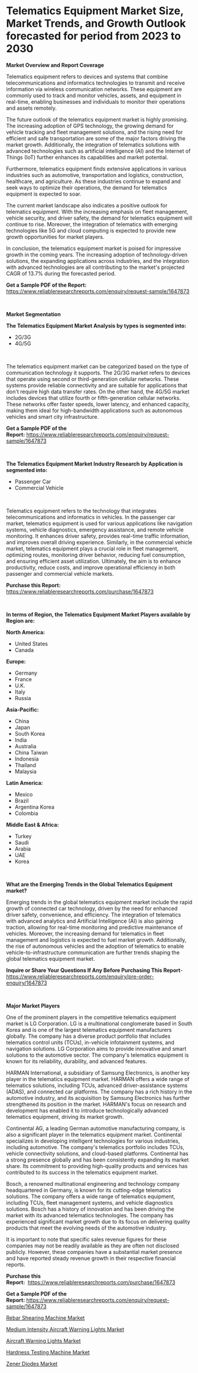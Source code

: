 <p><h1>Telematics Equipment Market Size, Market Trends, and Growth Outlook forecasted for period from 2023 to 2030</h1></p><p><strong>Market Overview and Report Coverage</strong></p>
<p><p>Telematics equipment refers to devices and systems that combine telecommunications and informatics technologies to transmit and receive information via wireless communication networks. These equipment are commonly used to track and monitor vehicles, assets, and equipment in real-time, enabling businesses and individuals to monitor their operations and assets remotely.</p><p>The future outlook of the telematics equipment market is highly promising. The increasing adoption of GPS technology, the growing demand for vehicle tracking and fleet management solutions, and the rising need for efficient and safe transportation are some of the major factors driving the market growth. Additionally, the integration of telematics solutions with advanced technologies such as artificial intelligence (AI) and the Internet of Things (IoT) further enhances its capabilities and market potential.</p><p>Furthermore, telematics equipment finds extensive applications in various industries such as automotive, transportation and logistics, construction, healthcare, and agriculture. As these industries continue to expand and seek ways to optimize their operations, the demand for telematics equipment is expected to soar.</p><p>The current market landscape also indicates a positive outlook for telematics equipment. With the increasing emphasis on fleet management, vehicle security, and driver safety, the demand for telematics equipment will continue to rise. Moreover, the integration of telematics with emerging technologies like 5G and cloud computing is expected to provide new growth opportunities for market players.</p><p>In conclusion, the telematics equipment market is poised for impressive growth in the coming years. The increasing adoption of technology-driven solutions, the expanding applications across industries, and the integration with advanced technologies are all contributing to the market's projected CAGR of 13.7% during the forecasted period.</p></p>
<p><strong>Get a Sample PDF of the Report:</strong> <a href="https://www.reliableresearchreports.com/enquiry/request-sample/1647873">https://www.reliableresearchreports.com/enquiry/request-sample/1647873</a></p>
<p>&nbsp;</p>
<p><strong>Market Segmentation</strong></p>
<p><strong>The Telematics Equipment Market Analysis by types is segmented into:</strong></p>
<p><ul><li>2G/3G</li><li>4G/5G</li></ul></p>
<p>&nbsp;</p>
<p><p>The telematics equipment market can be categorized based on the type of communication technology it supports. The 2G/3G market refers to devices that operate using second or third-generation cellular networks. These systems provide reliable connectivity and are suitable for applications that don't require high data transfer rates. On the other hand, the 4G/5G market includes devices that utilize fourth or fifth-generation cellular networks. These networks offer faster speeds, lower latency, and enhanced capacity, making them ideal for high-bandwidth applications such as autonomous vehicles and smart city infrastructure.</p></p>
<p><strong>Get a Sample PDF of the Report:</strong>&nbsp;<a href="https://www.reliableresearchreports.com/enquiry/request-sample/1647873">https://www.reliableresearchreports.com/enquiry/request-sample/1647873</a></p>
<p>&nbsp;</p>
<p><strong>The Telematics Equipment Market Industry Research by Application is segmented into:</strong></p>
<p><ul><li>Passenger Car</li><li>Commercial Vehicle</li></ul></p>
<p>&nbsp;</p>
<p><p>Telematics equipment refers to the technology that integrates telecommunications and informatics in vehicles. In the passenger car market, telematics equipment is used for various applications like navigation systems, vehicle diagnostics, emergency assistance, and remote vehicle monitoring. It enhances driver safety, provides real-time traffic information, and improves overall driving experience. Similarly, in the commercial vehicle market, telematics equipment plays a crucial role in fleet management, optimizing routes, monitoring driver behavior, reducing fuel consumption, and ensuring efficient asset utilization. Ultimately, the aim is to enhance productivity, reduce costs, and improve operational efficiency in both passenger and commercial vehicle markets.</p></p>
<p><strong>Purchase this Report:</strong>&nbsp; <a href="https://www.reliableresearchreports.com/purchase/1647873">https://www.reliableresearchreports.com/purchase/1647873</a></p>
<p>&nbsp;</p>
<p><strong>In terms of Region, the Telematics Equipment Market Players available by Region are:</strong></p>
<p>
    <p> <strong> North America: </strong>
        <ul>
            <li>United States</li>
            <li>Canada</li>
        </ul>
        </p> 
    <p> <strong> Europe: </strong>
        <ul>
            <li>Germany</li>
            <li>France</li>
            <li>U.K.</li>
            <li>Italy</li>
            <li>Russia</li>
        </ul>
        </p> 
    <p> <strong> Asia-Pacific: </strong>
        <ul>
            <li>China</li>
            <li>Japan</li>
            <li>South Korea</li>
            <li>India</li>
            <li>Australia</li>
            <li>China Taiwan</li>
            <li>Indonesia</li>
            <li>Thailand</li>
            <li>Malaysia</li>
        </ul>
        </p> 
    <p> <strong> Latin America: </strong>
        <ul>
            <li>Mexico</li>
            <li>Brazil</li>
            <li>Argentina Korea</li>
            <li>Colombia</li>
        </ul>
        </p> 
    <p> <strong> Middle East & Africa: </strong>
        <ul>
            <li>Turkey</li>
            <li>Saudi</li>
            <li>Arabia</li>
            <li>UAE</li>
            <li>Korea</li>
        </ul>
    </p>
    </p>
<p>&nbsp;</p>
<p><strong>What are the Emerging Trends in the Global Telematics Equipment market?</strong></p>
<p><p>Emerging trends in the global telematics equipment market include the rapid growth of connected car technology, driven by the need for enhanced driver safety, convenience, and efficiency. The integration of telematics with advanced analytics and Artificial Intelligence (AI) is also gaining traction, allowing for real-time monitoring and predictive maintenance of vehicles. Moreover, the increasing demand for telematics in fleet management and logistics is expected to fuel market growth. Additionally, the rise of autonomous vehicles and the adoption of telematics to enable vehicle-to-infrastructure communication are further trends shaping the global telematics equipment market.</p></p>
<p><strong>Inquire or Share Your Questions If Any Before Purchasing This Report</strong>- <a href="https://www.reliableresearchreports.com/enquiry/pre-order-enquiry/1647873">https://www.reliableresearchreports.com/enquiry/pre-order-enquiry/1647873</a></p>
<p>&nbsp;</p>
<p><strong>Major Market Players</strong></p>
<p><p>One of the prominent players in the competitive telematics equipment market is LG Corporation. LG is a multinational conglomerate based in South Korea and is one of the largest telematics equipment manufacturers globally. The company has a diverse product portfolio that includes telematics control units (TCUs), in-vehicle infotainment systems, and navigation solutions. LG Corporation aims to provide innovative and smart solutions to the automotive sector. The company's telematics equipment is known for its reliability, durability, and advanced features.</p><p>HARMAN International, a subsidiary of Samsung Electronics, is another key player in the telematics equipment market. HARMAN offers a wide range of telematics solutions, including TCUs, advanced driver-assistance systems (ADAS), and connected car platforms. The company has a rich history in the automotive industry, and its acquisition by Samsung Electronics has further strengthened its position in the market. HARMAN's focus on research and development has enabled it to introduce technologically advanced telematics equipment, driving its market growth.</p><p>Continental AG, a leading German automotive manufacturing company, is also a significant player in the telematics equipment market. Continental specializes in developing intelligent technologies for various industries, including automotive. The company's telematics portfolio includes TCUs, vehicle connectivity solutions, and cloud-based platforms. Continental has a strong presence globally and has been consistently expanding its market share. Its commitment to providing high-quality products and services has contributed to its success in the telematics equipment market.</p><p>Bosch, a renowned multinational engineering and technology company headquartered in Germany, is known for its cutting-edge telematics solutions. The company offers a wide range of telematics equipment, including TCUs, fleet management systems, and vehicle diagnostics solutions. Bosch has a history of innovation and has been driving the market with its advanced telematics technologies. The company has experienced significant market growth due to its focus on delivering quality products that meet the evolving needs of the automotive industry.</p><p>It is important to note that specific sales revenue figures for these companies may not be readily available as they are often not disclosed publicly. However, these companies have a substantial market presence and have reported steady revenue growth in their respective financial reports.</p></p>
<p><strong>Purchase this Report:</strong>&nbsp;&nbsp;<a href="https://www.reliableresearchreports.com/purchase/1647873">https://www.reliableresearchreports.com/purchase/1647873</a></p>
<p></p>
<p><strong>Get a Sample PDF of the Report:</strong>&nbsp;<a href="https://www.reliableresearchreports.com/enquiry/request-sample/1647873">https://www.reliableresearchreports.com/enquiry/request-sample/1647873</a></p>
<p><p><a href="https://www.linkedin.com/pulse/rebar-shearing-machine-market-size-growth-forecast-from-1d56f/">Rebar Shearing Machine Market</a></p><p><a href="https://www.linkedin.com/pulse/medium-intensity-aircraft-warning-lights-market-wooxf/">Medium Intensity Aircraft Warning Lights Market</a></p><p><a href="https://www.linkedin.com/pulse/aircraft-warning-lights-market-research-report-rtdpf/">Aircraft Warning Lights Market</a></p><p><a href="https://medium.com/@alesiabrahimi58/hardness-testing-machine-market-insights-into-market-cagr-market-trends-and-growth-strategies-2c5c0d7f894d">Hardness Testing Machine Market</a></p><p><a href="https://medium.com/@deronwisoky1977/zener-diodes-market-report-reveals-the-latest-trends-and-growth-opportunities-of-this-market-fd9d038a7af7">Zener Diodes Market</a></p></p>